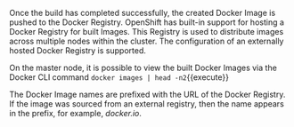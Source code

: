 Once the build has completed successfully, the created Docker Image is pushed to the Docker Registry. OpenShift has built-in support for hosting a Docker Registry for built Images. This Registry is used to distribute images across multiple nodes within the cluster. The configuration of an externally hosted Docker Registry is supported.

On the master node, it is possible to view the built Docker Images via the Docker CLI command `docker images | head -n2`{{execute}}

The Docker Image names are prefixed with the URL of the Docker Registry. If the image was sourced from an external registry, then the name appears in the prefix, for example, _docker.io_.
